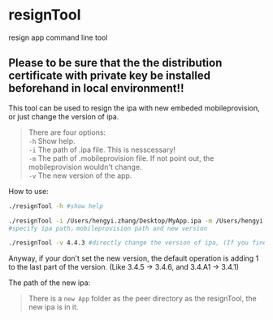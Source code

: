 # resignTool
resign app command line tool

## Please to be sure that the the distribution certificate with private key be installed beforehand in local environment!!

This tool can be used to resign the ipa with new embeded mobileprovision, or just change the version of ipa.

> There are four options:  
> `-h` Show help.  
> `-i` The path of .ipa file. This is nesscessary!  
> `-m` The path of .mobileprovision file. If not point out, the mobileprovision wouldn't change.  
> `-v` The new version of the app.  

How to use:

```bash
./resignTool -h #show help
```

```bash
./resignTool -i /Users/hengyi.zhang/Desktop/MyApp.ipa -m /Users/hengyi.zhang/Desktop/embedded.mobileprovision -v 5.0.0
#specify ipa path，mobileprovision path and new version
```

```bash
./resignTool -v 4.4.3 #directly change the version of ipa, (If you find there is wrong with the version after the archiving operation.)
```

Anyway, if your don't set the new version, the default operation is adding 1 to the last part of the version.
(Like 3.4.5 -> 3.4.6, and 3.4.A1 -> 3.4.1)

The path of the new ipa:
> There is a `new App` folder as the peer directory as the resignTool, the new ipa is in it.

